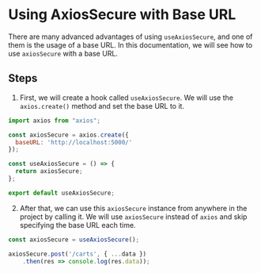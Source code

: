 # Using AxiosSecure with Base URL

There are many advanced advantages of using `useAxiosSecure`, and one of them is the usage of a base URL. In this documentation, we will see how to use `axiosSecure` with a base URL.

## Steps

1. First, we will create a hook called `useAxiosSecure`. We will use the `axios.create()` method and set the base URL to it.

```javascript
import axios from "axios";

const axiosSecure = axios.create({
  baseURL: 'http://localhost:5000/'
});

const useAxiosSecure = () => {
  return axiosSecure;
};

export default useAxiosSecure;
```

2. After that, we can use this `axiosSecure` instance from anywhere in the project by calling it. We will use `axiosSecure` instead of `axios` and skip specifying the base URL each time.

```javascript
const axiosSecure = useAxiosSecure();

axiosSecure.post('/carts', { ...data })
    .then(res => console.log(res.data));
```